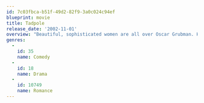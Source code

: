 ```yaml
---
id: 7c03fbca-b51f-49d2-82f9-3a0c024c94ef
blueprint: movie
title: Tadpole
release_date: '2002-11-01'
overview: "Beautiful, sophisticated women are all over Oscar Grubman. He is sensitive and compassionate, speaks French fluently, is passionate about Voltaire, and thinks the feature that tells the most about a woman is her hands. On the train home from Chauncey Academy for the Thanksgiving weekend, Oscar confides in his best friend that he has plans for this vacation--he will win the heart of his true love. But there is one major problem--Oscar's true love is his stepmother Eve. Oscar is certain that he could be a better mate to Eve than his work-obsessed father. He fails to win Eve's heart and is consequently dejected. Oscar's path to his true love is further crossed by Diane, Eve's best friend who, one night while wearing Eve's borrowed perfumed scarf, offers him temporary comfort in an unconventional tryst. For Diane, Oscar fills a void in her life. For Oscar, Diane is somewhat of a distraction, as his continued pursuit of Eve leads to an unexpected resolution."
genres:
  -
    id: 35
    name: Comedy
  -
    id: 18
    name: Drama
  -
    id: 10749
    name: Romance
---
```

